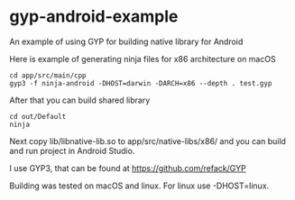 # gyp-android-example
An example of using GYP for building native library for Android

Here is example of generating ninja files for x86 architecture on macOS

    cd app/src/main/cpp
    gyp3 -f ninja-android -DHOST=darwin -DARCH=x86 --depth . test.gyp
    
After that you can build shared library

    cd out/Default
    ninja
    
Next copy lib/libnative-lib.so to app/src/native-libs/x86/ and you can build and run project in Android Studio.

I use GYP3, that can be found at https://github.com/refack/GYP

Building was tested on macOS and linux. For linux use -DHOST=linux.
